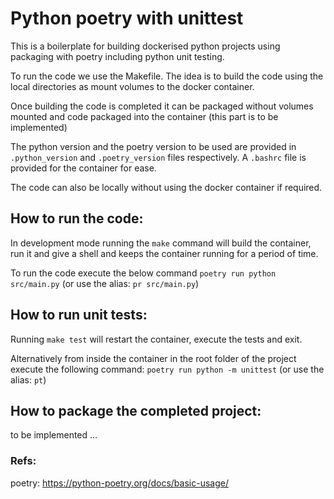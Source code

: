 # Python poetry with unittest
This is a boilerplate for building dockerised python projects using packaging with poetry including python 
unit testing. 

To run the code we use the Makefile. The idea is to build the code using
the local directories as mount volumes to the docker container. 

Once building the code is completed it can be packaged without volumes mounted and code packaged into the
container (this part is to be implemented)

The python version and the poetry version to be used are provided in `.python_version` and
`.poetry_version` files respectively. A `.bashrc` file is provided for the container for ease. 

The code can also be locally without using the docker container if required.


## How to run the code:
In development mode running the `make` command will build the container, run it 
and give a shell and keeps the container running for a period of time.

To run the code execute the below command
  `poetry run python src/main.py`   (or use the alias: `pr src/main.py`) 


## How to run unit tests:
Running `make test` will restart the container, execute the tests and exit.

Alternatively from inside the container in the root folder of the project execute the following
command:
  `poetry run python -m unittest`   (or use the alias: `pt`)


## How to package the completed project:
to be implemented ...


### Refs:
poetry:
  https://python-poetry.org/docs/basic-usage/  
